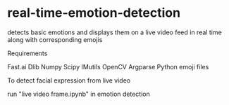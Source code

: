 # real-time-emotion-detection

detects basic emotions and displays them on a live video feed in real time along with corresponding emojis


Requirements

Fast.ai 
Dlib
Numpy
Scipy
IMutils
OpenCV
Argparse
Python
emoji files

To detect facial expression from live video 

run "live video frame.ipynb" in emotion detection
